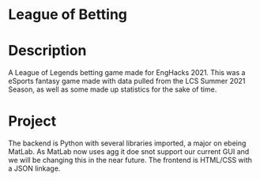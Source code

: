 # League of Betting 

# Description
A League of Legends betting game made for EngHacks 2021. This was a eSports fantasy game made with data pulled from the LCS Summer 2021 Season, as well as some made up statistics for the sake of time. 

# Project
The backend is Python with several libraries imported, a major on ebeing MatLab. As MatLab now uses agg it doe snot support our current GUI and we will be changing this in the near future. The frontend is HTML/CSS with a JSON linkage. 

